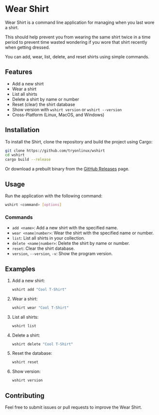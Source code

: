 # Wear Shirt

Wear Shirt is a command line application for managing when you last wore a shirt.

This should help prevent you from wearing the same shirt twice in a time period to prevent time wasted wondering if you wore that shirt recently when getting dressed.

You can add, wear, list, delete, and reset shirts using simple commands.

## Features

- Add a new shirt
- Wear a shirt
- List all shirts
- Delete a shirt by name or number
- Reset (clear) the shirt database
- Show version with `wshirt version` or `wshirt --version`
- Cross-Platform (Linux, MacOS, and Windows)

## Installation

To install the Shirt, clone the repository and build the project using Cargo:

```bash
git clone https://github.com/tryonlinux/wshirt
cd wshirt
cargo build --release
```

Or download a prebuilt binary from the [GitHub Releases](https://github.com/tryonlinux/wshirt/releases) page.

## Usage

Run the application with the following command:

```sh
wshirt <command> [options]
```

### Commands

- `add <name>`: Add a new shirt with the specified name.
- `wear <name|number>`: Wear the shirt with the specified name or number.
- `list`: List all shirts in your collection.
- `delete <name|number>`: Delete the shirt by name or number.
- `reset`: Clear the shirt database.
- `version`, `--version`, `-v`: Show the program version.

## Examples

1. Add a new shirt:

   ```sh
   wshirt add "Cool T-Shirt"
   ```

2. Wear a shirt:

   ```sh
   wshirt wear "Cool T-Shirt"
   ```

3. List all shirts:

   ```sh
   wshirt list
   ```

4. Delete a shirt:

   ```sh
   wshirt delete "Cool T-Shirt"
   ```

5. Reset the database:

   ```sh
   wshirt reset
   ```

6. Show version:
   ```sh
   wshirt version
   ```

## Contributing

Feel free to submit issues or pull requests to improve the Wear Shirt.
